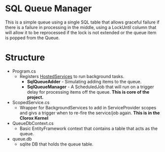 # SQL Queue Manager

This is a simple queue using a single SQL table that allows graceful failure if there is a failure in processing in the middle, using a LockUntil column that will allow it to be reprocessed if the lock is not extended or the queue item is popped from the Queue.

# Structure

- Program.cs
  - Registers [HostedServices](https://docs.microsoft.com/en-us/aspnet/core/fundamentals/host/hosted-services) to run background tasks.
    - **SqlQueueAdder** - Simulating adding items to the queue.
    - **SqlQueueManager** - A ScheduledJob that will run on a trigger delay for processing items off the queue. **This is core of the project.**
- ScopedService.cs
  - Wrapper for BackgroundServices to add in ServiceProvider scopes and givs a trigger when to re-fire the service/job again. **This is in the Clorox Kernel**
- QueueDbContext.cs
  - Basic EntityFramework context that contains a table that acts as the queue.
- queue.db
  - sqlite DB that holds the queue table.
